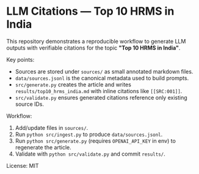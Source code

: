 # LLM Citations — Top 10 HRMS in India

This repository demonstrates a reproducible workflow to generate LLM outputs with verifiable citations for the topic **"Top 10 HRMS in India"**.

Key points:
- Sources are stored under `sources/` as small annotated markdown files.
- `data/sources.jsonl` is the canonical metadata used to build prompts.
- `src/generate.py` creates the article and writes `results/top10_hrms_india.md` with inline citations like `[[SRC:001]]`.
- `src/validate.py` ensures generated citations reference only existing source IDs.

Workflow:
1. Add/update files in `sources/`.
2. Run `python src/ingest.py` to produce `data/sources.jsonl`.
3. Run `python src/generate.py` (requires `OPENAI_API_KEY` in env) to regenerate the article.
4. Validate with `python src/validate.py` and commit `results/`.

License: MIT
